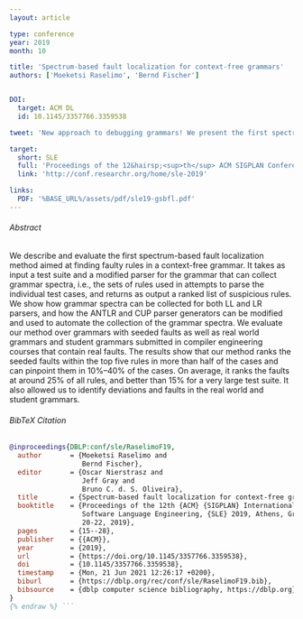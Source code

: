 ```yaml
---
layout: article

type: conference
year: 2019
month: 10

title: 'Spectrum-based fault localization for context-free grammars'
authors: ['Moeketsi Raselimo', 'Bernd Fischer']


DOI:
  target: ACM DL
  id: 10.1145/3357766.3359538

tweet: 'New approach to debugging grammars! We present the first spectrum-based fault localization for context-free grammars—ranking suspicious rules via grammar spectra from LL/LR parsers. Evaluated on real & student grammars, it pinpoints faults in up to 40% of cases.'

target:
  short: SLE
  full: 'Proceedings of the 12&hairsp;<sup>th</sup> ACM SIGPLAN Conference on Software Languages Engineering, 2019'
  link: 'http://conf.researchr.org/home/sle-2019'

links:
  PDF: '%BASE_URL%/assets/pdf/sle19-gsbfl.pdf'
---
```


###### Abstract

We describe and evaluate the first spectrum-based fault localization method aimed at finding faulty rules in a context-free grammar. It takes as input a test suite and a modified parser for the grammar that can collect grammar spectra, i.e., the sets of rules used in attempts to parse the individual test cases, and returns as output a ranked list of suspicious rules. We show how grammar spectra can be collected for both LL and LR parsers, and how the ANTLR and CUP parser generators can be modified and used to automate the collection of the grammar spectra. We evaluate our method over grammars with seeded faults as well as real world grammars and student grammars submitted in compiler engineering courses that contain real faults. The results show that our method ranks the seeded faults within the top five rules in more than half of the cases and can pinpoint them in 10%–40% of the cases. On average, it ranks the faults at around 25% of all rules, and better than 15% for a very large test suite. It also allowed us to identify deviations and faults in the real world and student grammars.

###### BibTeX Citation

```bibtex {% raw %}
@inproceedings{DBLP:conf/sle/RaselimoF19,
  author       = {Moeketsi Raselimo and
                  Bernd Fischer},
  editor       = {Oscar Nierstrasz and
                  Jeff Gray and
                  Bruno C. d. S. Oliveira},
  title        = {Spectrum-based fault localization for context-free grammars},
  booktitle    = {Proceedings of the 12th {ACM} {SIGPLAN} International Conference on
                  Software Language Engineering, {SLE} 2019, Athens, Greece, October
                  20-22, 2019},
  pages        = {15--28},
  publisher    = {{ACM}},
  year         = {2019},
  url          = {https://doi.org/10.1145/3357766.3359538},
  doi          = {10.1145/3357766.3359538},
  timestamp    = {Mon, 21 Jun 2021 12:26:17 +0200},
  biburl       = {https://dblp.org/rec/conf/sle/RaselimoF19.bib},
  bibsource    = {dblp computer science bibliography, https://dblp.org}
}
{% endraw %} ```
